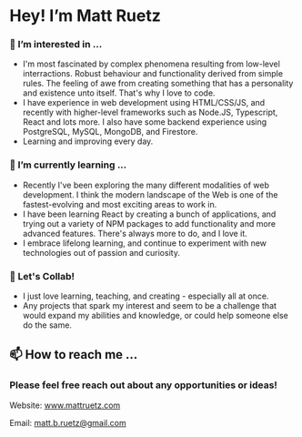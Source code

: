 # Hey! I’m Matt Ruetz
### 👀 I’m interested in ...
- I'm most fascinated by complex phenomena resulting from low-level interractions. Robust behaviour and functionality derived from simple rules. The feeling of awe from creating something that has a personality and existence unto itself. That's why I love to code.
- I have experience in web development using HTML/CSS/JS, and recently with higher-level frameworks such as Node.JS, Typescript, React and lots more. I also have some backend experience using PostgreSQL, MySQL, MongoDB, and Firestore.
- Learning and improving every day.

### 🌱 I’m currently learning ...
- Recently I've been exploring the many different modalities of web development. I think the modern landscape of the Web is one of the fastest-evolving and most exciting areas to work in.
- I have been learning React by creating a bunch of applications, and trying out a variety of NPM packages to add functionality and more advanced features. There's always more to do, and I love it.
- I embrace lifelong learning, and continue to experiment with new technologies out of passion and curiosity.

### 💞️ Let's Collab!
- I just love learning, teaching, and creating - especially all at once.
- Any projects that spark my interest and seem to be a challenge that would expand my abilities and knowledge, or could help someone else do the same.

## 📫 How to reach me ...
### **Please feel free reach out about any opportunities or ideas!**
Website: www.mattruetz.com

Email: matt.b.ruetz@gmail.com
